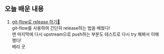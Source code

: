 ## 오늘 배운 내용

1. [git-flow로 release 하기🔖](https://cnri.notion.site/git-flow-release-ba9dadee200344348dcebb6a17b4673a)  
   git-flow를 사용하여 간단히 release하는 법을 배웠다!  
   맨 마지막에 다시 upstream으로 push하는 부분도 테스트로 다시 try 해봐서 이해했다!   
   베리 굿
